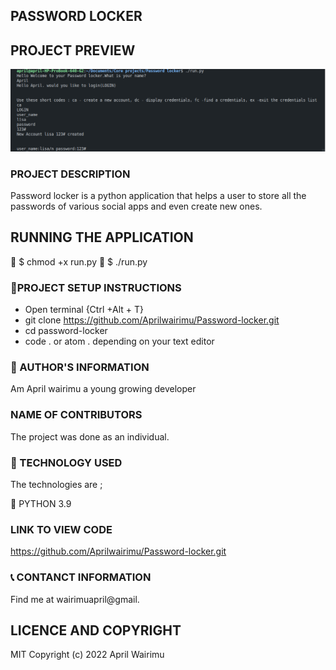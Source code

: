 ## PASSWORD LOCKER

## PROJECT PREVIEW

![PASSWORD LOCKER](assets/Screenshot%20.png)


### PROJECT DESCRIPTION
Password locker is a python application that helps a user to store  all the passwords of various social apps and even create new ones. 


## RUNNING THE APPLICATION

:small_blue_diamond: $ chmod +x run.py
:small_blue_diamond: $ ./run.py

### :pushpin:PROJECT SETUP INSTRUCTIONS

- Open terminal {Ctrl +Alt + T}
- git clone https://github.com/Aprilwairimu/Password-locker.git
- cd password-locker
- code . or atom . depending on your text editor


### :information_desk_person: AUTHOR'S INFORMATION

Am April wairimu a young growing developer

### NAME OF CONTRIBUTORS

The project was done as an individual.

### :pushpin: TECHNOLOGY USED

The technologies are ;

:small_blue_diamond: PYTHON 3.9


### LINK TO VIEW CODE

https://github.com/Aprilwairimu/Password-locker.git

### :telephone_receiver: CONTANCT INFORMATION

Find me at wairimuapril@gmail.


## LICENCE AND COPYRIGHT

MIT Copyright (c) 2022 April Wairimu
